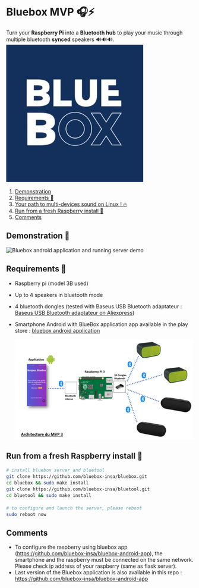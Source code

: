 # Bluebox MVP :headphones::zap:


Turn your **Raspberry Pi** into a **Bluetooth hub** to play your music through multiple bluetooth **synced** speakers 🔊🔊🔊.
![Bluebox Application](./installation/images/bluebox_logo.jpeg)
1. [Demonstration](<#Demonstration 📱>)
1. [Requirements 📜](<#Requirements 📜>)
1. [Your path to multi-devices sound on Linux ! 🔥](./installation/README.md)
1. [Run from a fresh Raspberry install 🐍](<#Run from a fresh Raspberry install 🐍>)
1. [Comments](<#Comments>)

## Demonstration 📱
![Bluebox android application and running server demo](./demonstration/video/Test_Bluebox_Android.gif)

## Requirements 📜
- Raspberry pi (model 3B used)
- Up to 4 speakers in bluetooth mode
- 4 bluetooth dongles (tested with Baseus USB Bluetooth adaptateur : [Baseus USB Bluetooth adaptateur on Aliexpress](https://www.aliexpress.com/item/1005001829990800.html?spm=a2g0o.productlist.0.0.18a03959VMyWgE&algo_pvid=7c0e1fa6-38fd-49ef-9d7c-fb7c29c74d0a&algo_expid=7c0e1fa6-38fd-49ef-9d7c-fb7c29c74d0a-0&btsid=2100bdde16101020065588400ef738&ws_ab_test=searchweb0_0,searchweb201602_,searchweb201603_))
- Smartphone Android with BlueBox application
app available in the play store : [bluebox android application](https://play.google.com/store/apps/details?id=com.bluebox.bluebox)


    ![architecture](./installation/images/architecture_mvp3.jpg)

## Run from a fresh Raspberry install 🐍
```bash
# install bluebox server and bluetool
git clone https://github.com/bluebox-insa/bluebox.git
cd bluebox && sudo make install
git clone https://github.com/bluebox-insa/bluetool.git
cd bluetool && sudo make install

# to configure and launch the server, please reboot
sudo reboot now
```
## Comments 
- To configure the raspberry using bluebox app (https://github.com/bluebox-insa/bluebox-android-app), the smartphone and the raspberry must be connected on the same network. Please check ip address of your raspberry (same as flask server).
- Last version of the Bluebox application is also available in this repo : https://github.com/bluebox-insa/bluebox-android-app
